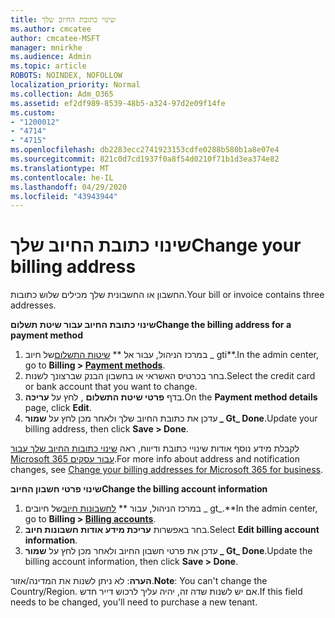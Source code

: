 ```yaml
---
title: שינוי כתובת החיוב שלך
ms.author: cmcatee
author: cmcatee-MSFT
manager: mnirkhe
ms.audience: Admin
ms.topic: article
ROBOTS: NOINDEX, NOFOLLOW
localization_priority: Normal
ms.collection: Adm_O365
ms.assetid: ef2df989-8539-48b5-a324-97d2e09f14fe
ms.custom:
- "1200012"
- "4714"
- "4715"
ms.openlocfilehash: db2283ecc2741923153cdfe0288b580b1a8e07e4
ms.sourcegitcommit: 821c0d7cd1937f0a8f54d0210f71b1d3ea374e82
ms.translationtype: MT
ms.contentlocale: he-IL
ms.lasthandoff: 04/29/2020
ms.locfileid: "43943944"
---
```

# <a name="change-your-billing-address"></a><span data-ttu-id="35f76-102">שינוי כתובת החיוב שלך</span><span class="sxs-lookup"><span data-stu-id="35f76-102">Change your billing address</span></span>

<span data-ttu-id="35f76-103">החשבון או החשבונית שלך מכילים שלוש כתובות.</span><span class="sxs-lookup"><span data-stu-id="35f76-103">Your bill or invoice contains three addresses.</span></span>

<span data-ttu-id="35f76-104">**שינוי כתובת החיוב עבור שיטת תשלום**</span><span class="sxs-lookup"><span data-stu-id="35f76-104">**Change the billing address for a payment method**</span></span>

1. <span data-ttu-id="35f76-105">במרכז הניהול, עבור אל \*\* [שיטות התשלום](https://go.microsoft.com/fwlink/p/?linkid=2018806)של חיוב _ gti\*\*.</span><span class="sxs-lookup"><span data-stu-id="35f76-105">In the admin center, go to **Billing > [Payment methods](https://go.microsoft.com/fwlink/p/?linkid=2018806)**.</span></span>
2. <span data-ttu-id="35f76-106">בחר בכרטיס האשראי או בחשבון הבנק שברצונך לשנות.</span><span class="sxs-lookup"><span data-stu-id="35f76-106">Select the credit card or bank account that you want to change.</span></span>
3. <span data-ttu-id="35f76-107">בדף **פרטי שיטת התשלום** , לחץ על **עריכה**.</span><span class="sxs-lookup"><span data-stu-id="35f76-107">On the **Payment method details** page, click **Edit**.</span></span>
4. <span data-ttu-id="35f76-108">עדכן את כתובת החיוב שלך ולאחר מכן לחץ על **שמור _ Gt_ Done**.</span><span class="sxs-lookup"><span data-stu-id="35f76-108">Update your billing address, then click **Save > Done**.</span></span>

<span data-ttu-id="35f76-109">לקבלת מידע נוסף אודות שינויי כתובת ודיווח, ראה [שינוי כתובות החיוב שלך עבור Microsoft 365 עבור עסקים](https://docs.microsoft.com/microsoft-365/commerce/billing-and-payments/change-your-billing-addresses?view=o365-worldwide).</span><span class="sxs-lookup"><span data-stu-id="35f76-109">For more info about address and notification changes, see [Change your billing addresses for Microsoft 365 for business](https://docs.microsoft.com/microsoft-365/commerce/billing-and-payments/change-your-billing-addresses?view=o365-worldwide).</span></span>

<span data-ttu-id="35f76-110">**שינוי פרטי חשבון החיוב**</span><span class="sxs-lookup"><span data-stu-id="35f76-110">**Change the billing account information**</span></span>

1. <span data-ttu-id="35f76-111">במרכז הניהול, עבור \*\* [לחשבונות חיוב](https://admin.microsoft.com/Adminportal/Home?source=applauncher#/BillingAccounts/billing-accounts)של חיובים _ gt_.\*\*</span><span class="sxs-lookup"><span data-stu-id="35f76-111">In the admin center, go to **Billing > [Billing accounts](https://admin.microsoft.com/Adminportal/Home?source=applauncher#/BillingAccounts/billing-accounts)**.</span></span>
2. <span data-ttu-id="35f76-112">בחר באפשרות **עריכת מידע אודות חשבונות חיוב**.</span><span class="sxs-lookup"><span data-stu-id="35f76-112">Select **Edit billing account information**.</span></span>
3. <span data-ttu-id="35f76-113">עדכן את פרטי חשבון החיוב ולאחר מכן לחץ על **שמור _ Gt_ Done**.</span><span class="sxs-lookup"><span data-stu-id="35f76-113">Update the billing account information, then click **Save > Done**.</span></span>

<span data-ttu-id="35f76-114">**הערה**: לא ניתן לשנות את המדינה/אזור.</span><span class="sxs-lookup"><span data-stu-id="35f76-114">**Note**: You can't change the Country/Region.</span></span> <span data-ttu-id="35f76-115">אם יש לשנות שדה זה, יהיה עליך לרכוש דייר חדש.</span><span class="sxs-lookup"><span data-stu-id="35f76-115">If this field needs to be changed, you'll need to purchase a new tenant.</span></span>
